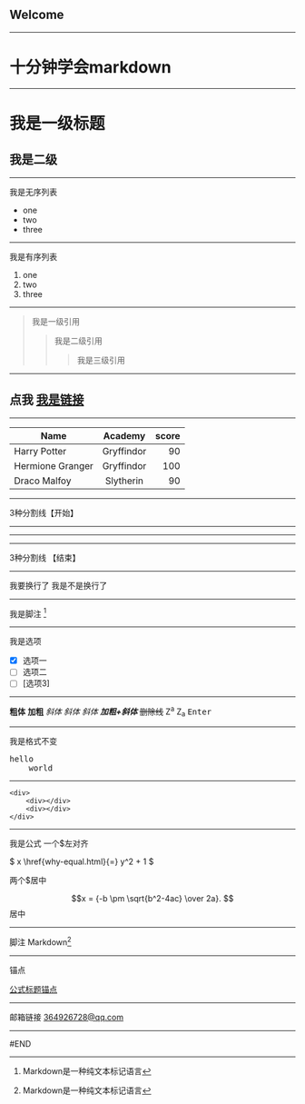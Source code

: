 ## Welcome 
---

# 十分钟学会markdown

---

# 我是一级标题
## 我是二级
---
我是无序列表

* one
* two
* three

---
我是有序列表

1. one
2. two
3. three


---
> 我是一级引用
>> 我是二级引用
>>> 我是三级引用

---

## 点我 [我是链接](http://blog.pengjian.me/)
---

| Name | Academy | score | 
| - | :-: | -: | 
| Harry Potter | Gryffindor| 90 | 
| Hermione Granger | Gryffindor | 100 | 
| Draco Malfoy | Slytherin | 90 |

---
3种分割线【开始】 
***

---

___
3种分割线 【结束】

---

我要换行了
我是不是换行了

---
我是脚注 [^1]

---

我是选项

- [x] 选项一
- [ ] 选项二  
- [ ]  [选项3]

---
**粗体**
<b>加粗</b>
*斜体*
_斜体_
<i>斜体</i>
***加粗+斜体***
~~删除线~~
Z<sup>a</sup>
Z<sub>a</sub>
<kbd>Enter</kbd>

---
我是格式不变
<pre>
hello
    world
</pre>

---
```
<div>
    <div></div>
    <div></div>
</div>
```

---
我是公式
一个$左对齐

$ x \href{why-equal.html}{=} y^2 + 1 $ 

两个$居中

$$x = {-b \pm \sqrt{b^2-4ac} \over 2a}. $$ 居中

---
脚注
Markdown[^1]
[^1]: Markdown是一种纯文本标记语言

---

锚点

[公式标题锚点](#1)

---
邮箱链接
<364926728@qq.com>

---

#END
